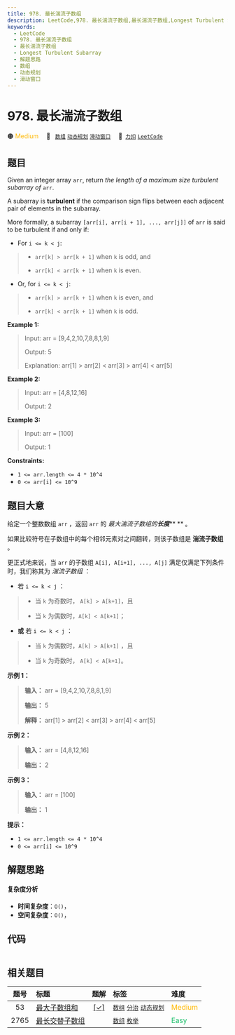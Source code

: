 ```yaml
---
title: 978. 最长湍流子数组
description: LeetCode,978. 最长湍流子数组,最长湍流子数组,Longest Turbulent Subarray,解题思路,数组,动态规划,滑动窗口
keywords:
  - LeetCode
  - 978. 最长湍流子数组
  - 最长湍流子数组
  - Longest Turbulent Subarray
  - 解题思路
  - 数组
  - 动态规划
  - 滑动窗口
---
```


# 978. 最长湍流子数组

🟠 <font color=#ffb800>Medium</font>&emsp; 🔖&ensp; [`数组`](/tag/array.md) [`动态规划`](/tag/dynamic-programming.md) [`滑动窗口`](/tag/sliding-window.md)&emsp; 🔗&ensp;[`力扣`](https://leetcode.cn/problems/longest-turbulent-subarray) [`LeetCode`](https://leetcode.com/problems/longest-turbulent-subarray)

## 题目

Given an integer array `arr`, return _the length of a maximum size turbulent
subarray of_ `arr`.

A subarray is **turbulent** if the comparison sign flips between each adjacent
pair of elements in the subarray.

More formally, a subarray `[arr[i], arr[i + 1], ..., arr[j]]` of `arr` is said
to be turbulent if and only if:

  * For `i <= k < j`: 
> 
> * `arr[k] > arr[k + 1]` when `k` is odd, and
> 
> * `arr[k] < arr[k + 1]` when `k` is even.
  * Or, for `i <= k < j`: 
> 
> * `arr[k] > arr[k + 1]` when `k` is even, and
> 
> * `arr[k] < arr[k + 1]` when `k` is odd.



**Example 1:**

> Input: arr = [9,4,2,10,7,8,8,1,9]
> 
> Output: 5
> 
> Explanation: arr[1] > arr[2] < arr[3] > arr[4] < arr[5]

**Example 2:**

> Input: arr = [4,8,12,16]
> 
> Output: 2

**Example 3:**

> Input: arr = [100]
> 
> Output: 1

**Constraints:**

  * `1 <= arr.length <= 4 * 10^4`
  * `0 <= arr[i] <= 10^9`


## 题目大意

给定一个整数数组 `arr` ，返回 `arr` 的 _最大湍流子数组的**长度**_** ** 。

如果比较符号在子数组中的每个相邻元素对之间翻转，则该子数组是 **湍流子数组**  。

更正式地来说，当 `arr` 的子数组 `A[i], A[i+1], ..., A[j]` 满足仅满足下列条件时，我们称其为 _湍流子数组_ ：

  * 若 `i <= k < j` ： 
> 
> * 当 `k` 为奇数时， `A[k] > A[k+1]`，且
> 
> * 当 `k` 为偶数时，`A[k] < A[k+1]`；
  * **或** 若 `i <= k < j` ： 
> 
> * 当 `k` 为偶数时，`A[k] > A[k+1]` ，且
> 
> * 当 `k` 为奇数时， `A[k] < A[k+1]`。



**示例 1：**

> 
> 
> 
> 
> 
> **输入：** arr = [9,4,2,10,7,8,8,1,9]
> 
> **输出：** 5
> 
> **解释：** arr[1] > arr[2] < arr[3] > arr[4] < arr[5]

**示例 2：**

> 
> 
> 
> 
> 
> **输入：** arr = [4,8,12,16]
> 
> **输出：** 2
> 
> 

**示例 3：**

> 
> 
> 
> 
> 
> **输入：** arr = [100]
> 
> **输出：** 1
> 
> 



**提示：**

  * `1 <= arr.length <= 4 * 10^4`
  * `0 <= arr[i] <= 10^9`


## 解题思路

#### 复杂度分析

- **时间复杂度**：`O()`，
- **空间复杂度**：`O()`，

## 代码

```javascript

```

## 相关题目

<!-- prettier-ignore -->
| 题号 | 标题 | 题解 | 标签 | 难度 |
| :------: | :------ | :------: | :------ | :------ |
| 53 | [最大子数组和](https://leetcode.com/problems/maximum-subarray) | [[✓]](/problem/0053.md) |  [`数组`](/tag/array.md) [`分治`](/tag/divide-and-conquer.md) [`动态规划`](/tag/dynamic-programming.md) | <font color=#ffb800>Medium</font> |
| 2765 | [最长交替子数组](https://leetcode.com/problems/longest-alternating-subarray) |  |  [`数组`](/tag/array.md) [`枚举`](/tag/enumeration.md) | <font color=#15bd66>Easy</font> |